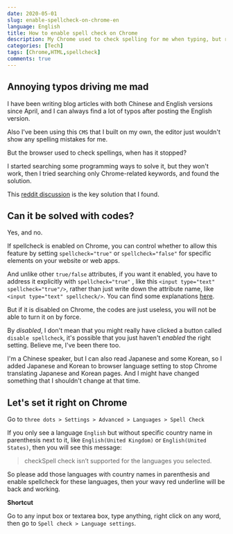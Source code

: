 ```yaml
---
date: 2020-05-01
slug: enable-spellcheck-on-chrome-en
language: English
title: How to enable spell check on Chrome
description: My Chrome used to check spelling for me when typing, but recently the spellcheck isn't working normally. I thought it was something related to coding, but it turns out to be just a browser setting thing.
categories: [Tech]
tags: [Chrome,HTML,spellcheck]
comments: true
---
```


## Annoying typos driving me mad

I have been writing blog articles with both Chinese and English versions since April, and I can always find a lot of typos after posting the English version.

Also I've been using this `CMS` that I built on my own, the editor just wouldn't show any spelling mistakes for me.

But the browser used to check spellings, when has it stopped?

I started searching some programming ways to solve it, but they won't work, then I tried searching only Chrome-related keywords, and found the solution.

This [reddit discussion](https://www.reddit.com/r/chrome/comments/6ztplx/cant_enable_spell_check_in_chrome/) is the key solution that I found.

## Can it be solved with codes?

Yes, and no.

If spellcheck is enabled on Chrome, you can control whether to allow this feature by setting `spellcheck="true"` or `spellcheck="false"` for specific elements on your website or web apps.

And unlike other `true/false` attributes, if you want it enabled, you have to address it explicitly with `spellcheck="true"` , like this `<input type="text" spellcheck="true"/>`, rather than just write down the attribute name, like `<input type="text" spellcheck/>`. You can find some explanations [here](https://developer.mozilla.org/en-US/docs/Web/HTML/Global_attributes/spellcheck).

But if it is disabled on Chrome, the codes are just useless, you will not be able to turn it on by force. 

By *disabled*, I don't mean that you might really have clicked a button called `disable spellcheck`, it's possible that you just haven't *enabled* the right setting. Believe me, I've been there too.

I'm a Chinese speaker, but I can also read Japanese and some Korean, so I added Japanese and Korean to browser language setting to stop Chrome translating Japanese and Korean pages. And I might have changed something that I shouldn't change at that time.

## Let's set it right on Chrome

Go to `three dots > Settings > Advanced > Languages > Spell Check`

If you only see a language `English` but without specific country name in parenthesis next to it, like `English(United Kingdom)` or `English(United States)`, then you will see this message:
 
> checkSpell check isn’t supported for the languages you selected.

So please add those languages with country names in parenthesis and enable spellcheck for these languages, then your wavy red underline will be back and working.

**Shortcut**

Go to any input box or textarea box, type anything, right click on any word, then go to `Spell check > Language settings`.  